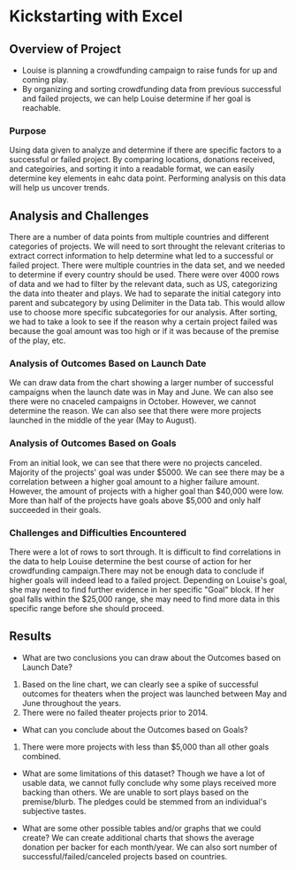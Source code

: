 # Kickstarting with Excel

## Overview of Project
- Louise is planning a crowdfunding campaign to raise funds for up and coming play. 
- By organizing and sorting crowdfunding data from previous successful and failed projects, we can help Louise determine if her goal is reachable.

### Purpose
Using data given to analyze and determine if there are specific factors to a successful or failed project. By comparing locations, donations received, and categoiries, and sorting it into a readable format, we can easily determine key elements in eahc data point.
Performing analysis on this data will help us uncover trends. 

## Analysis and Challenges
There are a number of data points from multiple countries and different categories of projects. We will need to sort throught the relevant criterias to extract correct information to help determine what led to a successful or failed project.
There were multiple countries in the data set, and we needed to determine if every country should be used.
There were over 4000 rows of data and we had to filter by the relevant data, such as US, categorizing the data into theater and plays.
We had to separate the initial category into parent and subcategory by using Delimiter in the Data tab. This would allow use to choose more specific subcategories for our analysis.
After sorting, we had to take a look to see if the reason why a certain project failed was because the goal amount was too high or if it was because of the premise of the play, etc.


### Analysis of Outcomes Based on Launch Date
We can draw data from the chart showing a larger number of successful campaigns when the launch date was in May and June. We can also see there were no cnaceled campaigns in October. However, we cannot determine the reason.
We can also see that there were more projects launched in the middle of the year (May to August).

### Analysis of Outcomes Based on Goals
From an initial look, we can see that there were no projects canceled. Majority of the projects' goal was under $5000. We can see there may be a correlation between a higher goal amount to a higher failure amount. However, the amount of projects with a higher goal than $40,000 were low.
More than half of the projects have goals above $5,000 and only half succeeded in their goals.

### Challenges and Difficulties Encountered
There were a lot of rows to sort through. It is difficult to find correlations in the data to help Louise determine the best course of action for her crowdfunding campaign.There may not be enough data to conclude if higher goals will indeed lead to a failed project.
Depending on Louise's goal, she may need to find further evidence in her specific "Goal" block. If her goal falls within the $25,000 range, she may need to find more data in this specific range before she should proceed.

## Results

- What are two conclusions you can draw about the Outcomes based on Launch Date?
1) Based on the line chart, we can clearly see a spike of successful outcomes for theaters when the project was launched between May and June throughout the years. 
2) There were no failed theater projects prior to 2014.

- What can you conclude about the Outcomes based on Goals?
1) There were more projects with less than $5,000 than all other goals combined.

- What are some limitations of this dataset?
Though we have a lot of usable data, we cannot fully conclude why some plays received more backing than others. 
We are unable to sort plays based on the premise/blurb. The pledges could be stemmed from an individual's subjective tastes.

- What are some other possible tables and/or graphs that we could create?
We can create additional charts that shows the average donation  per backer for each month/year.
We can also sort number of successful/failed/canceled projects based on countries.
